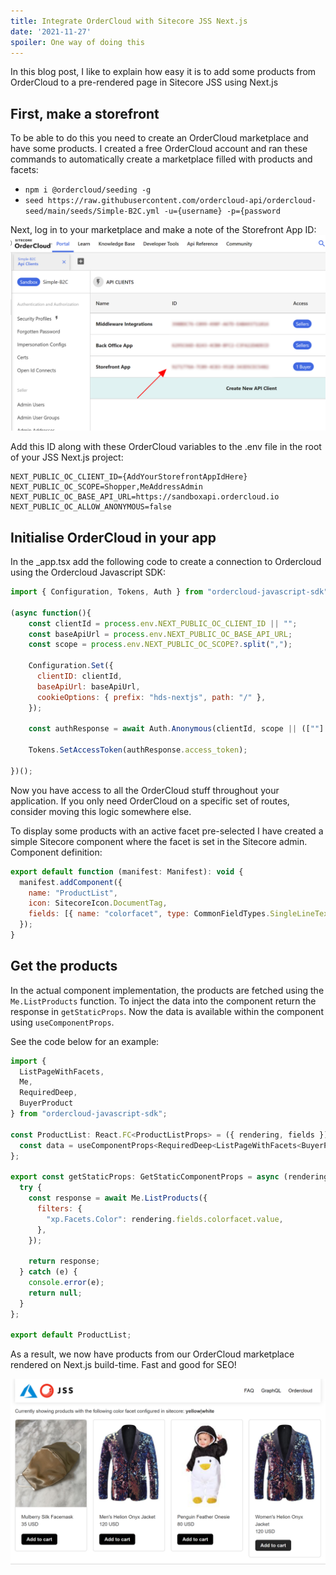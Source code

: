 ```yaml
---
title: Integrate OrderCloud with Sitecore JSS Next.js
date: '2021-11-27'
spoiler: One way of doing this 
---
```


In this blog post, I like to explain how easy it is to add some products from OrderCloud to a pre-rendered page in Sitecore JSS using Next.js

## First, make a storefront
To be able to do this you need to create an OrderCloud marketplace and have some products. 
I created a free OrderCloud account and ran these commands to automatically create a marketplace filled with products and facets:

- `npm i @ordercloud/seeding -g`
- `seed https://raw.githubusercontent.com/ordercloud-api/ordercloud-seed/main/seeds/Simple-B2C.yml -u={username} -p={password`

Next, log in to your marketplace and make a note of the Storefront App ID:
![Storefront App ID](./api-key.jpg)

Add this ID along with these OrderCloud variables to the .env file in the root of your JSS Next.js project:
```
NEXT_PUBLIC_OC_CLIENT_ID={AddYourStorefrontAppIdHere}
NEXT_PUBLIC_OC_SCOPE=Shopper,MeAddressAdmin
NEXT_PUBLIC_OC_BASE_API_URL=https://sandboxapi.ordercloud.io
NEXT_PUBLIC_OC_ALLOW_ANONYMOUS=false
```

## Initialise OrderCloud in your app
In the _app.tsx add the following code to create a connection to Ordercloud using the Ordercloud Javascript SDK:

```javascript
import { Configuration, Tokens, Auth } from "ordercloud-javascript-sdk";

(async function(){
    const clientId = process.env.NEXT_PUBLIC_OC_CLIENT_ID || "";
    const baseApiUrl = process.env.NEXT_PUBLIC_OC_BASE_API_URL;
    const scope = process.env.NEXT_PUBLIC_OC_SCOPE?.split(",");
    
    Configuration.Set({
      clientID: clientId,
      baseApiUrl: baseApiUrl,
      cookieOptions: { prefix: "hds-nextjs", path: "/" },
    });
    
    const authResponse = await Auth.Anonymous(clientId, scope || ([""] as ApiRole[]));
    
    Tokens.SetAccessToken(authResponse.access_token);

})();
```

Now you have access to all the OrderCloud stuff throughout your application. If you only need OrderCloud on a specific set of routes, consider moving this logic somewhere else. 

To display some products with an active facet pre-selected I have created a simple Sitecore component where the facet is set in the Sitecore admin. Component definition:

```javascript
export default function (manifest: Manifest): void {
  manifest.addComponent({
    name: "ProductList",
    icon: SitecoreIcon.DocumentTag,
    fields: [{ name: "colorfacet", type: CommonFieldTypes.SingleLineText }],
  });
}
```
## Get the products
In the actual component implementation, the products are fetched using the `Me.ListProducts` function. To inject the data into the component return the response in `getStaticProps`. Now the data is available within the component using `useComponentProps`.

See the code below for an example:

```javascript
import {
  ListPageWithFacets,
  Me,
  RequiredDeep,
  BuyerProduct
} from "ordercloud-javascript-sdk";

const ProductList: React.FC<ProductListProps> = ({ rendering, fields }): JSX.Element => {
  const data = useComponentProps<RequiredDeep<ListPageWithFacets<BuyerProduct>>>(rendering.uid)
};

export const getStaticProps: GetStaticComponentProps = async (rendering) => {
  try {
    const response = await Me.ListProducts({
      filters: {
        "xp.Facets.Color": rendering.fields.colorfacet.value,
      },
    });

    return response;
  } catch (e) {
    console.error(e);
    return null;
  }
};

export default ProductList;

```

As a result, we now have products from our OrderCloud marketplace rendered on Next.js build-time. Fast and good for SEO!


![OrderCloud products](./ordercloud-products.jpg)